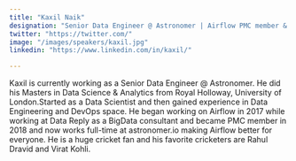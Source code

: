 ```yaml
---
title: "Kaxil Naik"
designation: "Senior Data Engineer @ Astronomer | Airflow PMC member & core committer"
twitter: "https://twitter.com/"
image: "/images/speakers/kaxil.jpg"
linkedin: "https://www.linkedin.com/in/kaxil/"

---
```


Kaxil is currently working as a Senior Data Engineer @ Astronomer. He did his Masters in Data Science & Analytics from Royal Holloway, University of London.Started as a Data Scientist and then gained experience in Data Engineering and DevOps space. He began working on Airflow in 2017 while working at Data Reply as a BigData consultant and became PMC member in 2018 and now works full-time at astronomer.io making Airflow better for everyone. He is a huge cricket fan and his favorite cricketers are Rahul Dravid and Virat Kohli.
